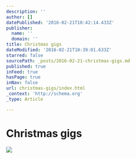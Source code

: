 ```yaml
---
description: ''
author: []
datePublished: '2016-02-21T10:42:14.433Z'
publisher:
  name: ''
  domain: ''
title: Christmas gigs
dateModified: '2016-02-21T10:39:01.633Z'
starred: false
sourcePath: _posts/2016-02-21-christmas-gigs.md
published: true
inFeed: true
hasPage: true
inNav: false
url: christmas-gigs/index.html
_context: 'http://schema.org'
_type: Article

---
```

# Christmas gigs
![](https://the-grid-user-content.s3-us-west-2.amazonaws.com/33332480-a6ed-4b4b-bfe9-22c7c57f4f21.png)